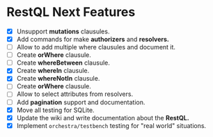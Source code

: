 # **RestQL** Next Features

- [x] Unsupport **mutations** clausules.
- [x] Add commands for make **authorizers** and **resolvers.**
- [ ] Allow to add multiple where clausules and document it.
- [ ] Create **orWhere** clausule.
- [ ] Create **whereBetween** clausule.
- [x] Create **whereIn** clausule.
- [x] Create **whereNotIn** clausule.
- [ ] Create **orWhere** clausule.
- [ ] Allow to select attributes from resolvers.
- [ ] Add **pagination** support and documentation.
- [x] Move all testing for SQLite.
- [x] Update the wiki and write documentation about the **RestQL.**
- [x] Implement `orchestra/testbench` testing for "real world" situations.
